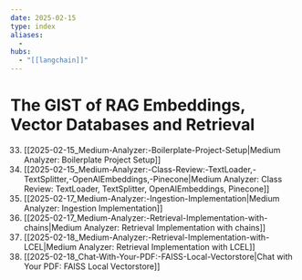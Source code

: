 ```yaml
---
date: 2025-02-15
type: index
aliases:
  -
hubs:
  - "[[langchain]]"
---
```


# The GIST of RAG Embeddings, Vector Databases and Retrieval

33. [[2025-02-15_Medium-Analyzer:-Boilerplate-Project-Setup|Medium Analyzer: Boilerplate Project Setup]]
34. [[2025-02-15_Medium-Analyzer:-Class-Review:-TextLoader,-TextSplitter,-OpenAIEmbeddings,-Pinecone|Medium Analyzer: Class Review: TextLoader, TextSplitter, OpenAIEmbeddings, Pinecone]]
35. [[2025-02-17_Medium-Analyzer:-Ingestion-Implementation|Medium Analyzer: Ingestion Implementation]]
36. [[2025-02-17_Medium-Analyzer:-Retrieval-Implementation-with-chains|Medium Analyzer: Retrieval Implementation with chains]]
37. [[2025-02-18_Medium-Analyzer:-Retrieval-Implementation-with-LCEL|Medium Analyzer: Retrieval Implementation with LCEL]]
38. [[2025-02-18_Chat-With-Your-PDF:-FAISS-Local-Vectorstore|Chat with Your PDF: FAISS Local Vectorstore]]
